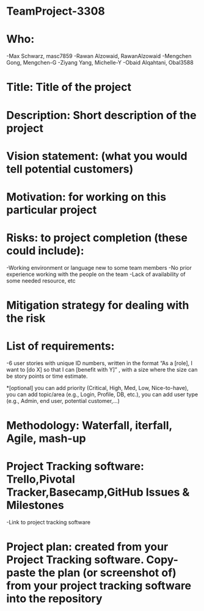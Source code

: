 # TeamProject-3308

# Who: 
-Max Schwarz, masc7859
-Rawan Alzowaid, RawanAlzowaid
-Mengchen Gong, Mengchen-G
-Ziyang Yang, Michelle-Y
-Obaid Alqahtani, Obal3588


# Title: Title of the project


# Description: Short description of the project 


# Vision statement: (what you would tell potential customers)


# Motivation: for working on this particular project 


# Risks: to project completion (these could include):
-Working environment or language new to some team members
-No prior experience working with the people on the team
-Lack of availability of some needed resource, etc


# Mitigation strategy for dealing with the risk


# List of requirements: 
-6 user stories with unique ID numbers, written in the format “As a [role], I want to [do X] so that I can [benefit with Y]” , with a size where the size can be story points or time estimate. 

*[optional] you can add priority (Critical, High, Med, Low, Nice-to-have), you can add topic/area (e.g., Login, Profile, DB, etc.), you can add user type (e.g., Admin, end user, potential customer,…)


# Methodology: Waterfall, iterfall, Agile, mash-up 


# Project Tracking software: Trello,Pivotal Tracker,Basecamp,GitHub Issues & Milestones
-Link to project tracking software 


# Project plan: created from your Project Tracking software. Copy-paste the plan (or screenshot of) from your project tracking software into the repository
